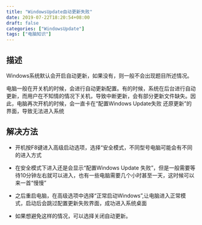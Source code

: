 ```yaml
---
title: "WindowsUpdate自动更新失败"
date: 2019-07-22T18:20:54+08:00
draft: false
categories: ["WindowsUpdate"]
tags: ["电脑知识"]
---
```


## 描述
Windows系统默认会开启自动更新，如果没有，则一般不会出现题目所述情况。

电脑一般在开关机的时候，会进行自动更新配置。有的时候，系统在后台进行自动更新，而用户在不知情的情况下关机，导致中断更新，会有部分更新文件缺失。因此，电脑再次开机的时候，会一直卡在“配置Windows Update失败 还原更新”的界面，导致无法进入系统

## 解决方法

* 开机按F8键进入高级启动选项，选择“安全模式，不同型号电脑可能会有不同的进入方式

* 在安全模式下进入还是会显示“配置Windows Update 失败”，但是一般需要等待10分钟左右就可以进入，也有一些电脑需要几个小时甚至一天，这时候可以来一首“慢慢”

* 之后重启电脑，在高级选项中选择“正常启动Windows”,让电脑进入正常模式，启动后会跳过配置更新失败界面，成功进入系统桌面

* 如果想避免这样的情况，可以选择关闭自动更新。

